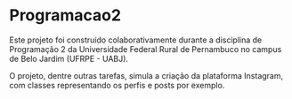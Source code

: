 # Programacao2

Este projeto foi construído colaborativamente durante a disciplina de Programação 2 da Universidade Federal Rural de Pernambuco no campus de Belo Jardim (UFRPE - UABJ).

O projeto, dentre outras tarefas, simula a criação da plataforma Instagram, com classes representando os perfis e posts por exemplo.